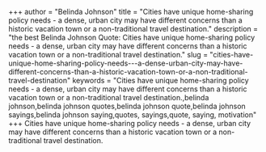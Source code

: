 +++
author = "Belinda Johnson"
title = "Cities have unique home-sharing policy needs - a dense, urban city may have different concerns than a historic vacation town or a non-traditional travel destination."
description = "the best Belinda Johnson Quote: Cities have unique home-sharing policy needs - a dense, urban city may have different concerns than a historic vacation town or a non-traditional travel destination."
slug = "cities-have-unique-home-sharing-policy-needs---a-dense-urban-city-may-have-different-concerns-than-a-historic-vacation-town-or-a-non-traditional-travel-destination"
keywords = "Cities have unique home-sharing policy needs - a dense, urban city may have different concerns than a historic vacation town or a non-traditional travel destination.,belinda johnson,belinda johnson quotes,belinda johnson quote,belinda johnson sayings,belinda johnson saying,quotes, sayings,quote, saying, motivation"
+++
Cities have unique home-sharing policy needs - a dense, urban city may have different concerns than a historic vacation town or a non-traditional travel destination.
